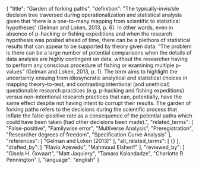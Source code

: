 {
  "title": "Garden of forking paths",
  "definition": "The typically-invisible decision tree traversed during operationalization and statistical analysis given that ‘there is a one-to-many mapping from scientific to statistical hypotheses' (Gelman and Loken, 2013, p. 6). In other words, even in absence of p-hacking or fishing expeditions and when the research hypothesis was posited ahead of time, there can be a plethora of statistical results that can appear to be supported by theory given data. “The problem is there can be a large number of potential comparisons when the details of data analysis are highly contingent on data, without the researcher having to perform any conscious procedure of fishing or examining multiple p-values” (Gelman and Loken, 2013, p. 1). The term aims to highlight the uncertainty ensuing from idiosyncratic analytical and statistical choices in mapping theory-to-test, and contrasting intentional (and unethical) questionable research practices (e.g. p-hacking and fishing expeditions) versus non-intentional research practices that can, potentially, have the same effect despite not having intent to corrupt their results. The garden of forking paths refers to the decisions during the scientific process that inflate the false-positive rate as a consequence of the potential paths which could have been taken (had other decisions been made).",
  "related_terms": [
    "False-positive",
    "Familywise error",
    "Multiverse Analysis",
    "Preregistration",
    "Researcher degrees of freedom",
    "Specification Curve Analysis"
  ],
  "references": [
    "Gelman and Loken (2013)"
  ],
  "alt_related_terms": [
    {}
  ],
  "drafted_by": [
    "Flávio Azevedo",
    "Mahmoud Elsherif"
  ],
  "reviewed_by": [
    "Gisela H. Govaart",
    "Matt Jaquiery",
    "Tamara Kalandadze",
    "Charlotte R. Pennington"
  ],
  "language": "english"
}
